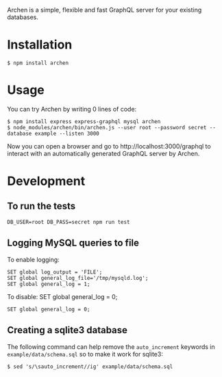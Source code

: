 Archen is a simple, flexible and fast GraphQL server for your existing databases.

# Installation

`$ npm install archen`

# Usage

You can try Archen by writing 0 lines of code:

```
$ npm install express express-graphql mysql archen
$ node_modules/archen/bin/archen.js --user root --password secret --database example --listen 3000
```

Now you can open a browser and go to http://localhost:3000/graphql to interact with an automatically generated GraphQL server by Archen.

# Development

## To run the tests

```
DB_USER=root DB_PASS=secret npm run test
```

## Logging MySQL queries to file

To enable logging:

```
SET global log_output = 'FILE';
SET global general_log_file='/tmp/mysqld.log';
SET global general_log = 1;
```

To disable:
SET global general_log = 0;

```
SET global general_log = 0;
```

## Creating a sqlite3 database

The following command can help remove the `auto_increment` keywords in `example/data/schema.sql`
so to make it work for sqlite3:

```
$ sed 's/\sauto_increment//ig' example/data/schema.sql
```
